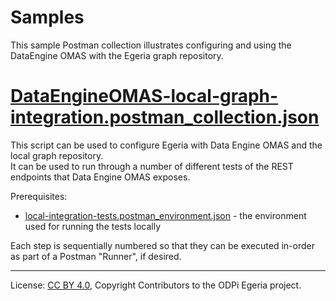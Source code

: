 <!-- SPDX-License-Identifier: Apache-2.0 -->
<!-- Copyright Contributors to the ODPi Egeria project. -->

# Samples

This sample Postman collection illustrates configuring and using the DataEngine OMAS with the Egeria graph repository.
 
# [DataEngineOMAS-local-graph-integration.postman_collection.json](DataEngineOMAS-local-graph-integration.postman_collection.json)

This script can be used to configure Egeria with Data Engine OMAS and the local graph repository.  
It can be used to run through a number of different tests of the REST endpoints that Data Engine OMAS exposes. 

Prerequisites:

- [local-integration-tests.postman_environment.json](local-integration-tests.postman_environment.json) - the environment used for running the tests locally

Each step is sequentially numbered so that they can be executed in-order as part of a Postman "Runner", if desired.

----
License: [CC BY 4.0](https://creativecommons.org/licenses/by/4.0/),
Copyright Contributors to the ODPi Egeria project.
